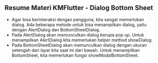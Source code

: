 ## Resume Materi KMFlutter - Dialog Bottom Sheet
- Agar bisa berinteraksi dengan pengguna, kita sangat memerlukan dialog. Ada beberapa metode untuk bisa menampilkan dialog, yaitu dengan AlertDialog dan BottomSheetDialog.
- Pada AlertDialog akan memunculkan dialog berupa pop up. Untuk menampilkan AlertDialog kita memerlukan helper method showDialog.
- Pada BottomSheetDialog akan memunculkan dialog dengan ukuran setengah dari layar kita saat ini dari bawah. Untuk menampilkan BottomSheet, kita memerlukan fungsi showModalBottomSheet.